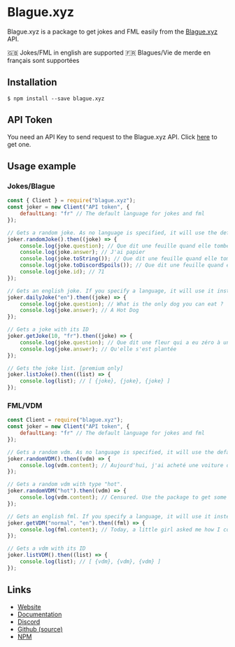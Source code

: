# Blague.xyz

Blague.xyz is a package to get jokes and FML easily from the [Blague.xyz](https://blague.xyz) API.

🇬🇧 Jokes/FML in english are supported
🇫🇷 Blagues/Vie de merde en français sont supportées

## Installation

```
$ npm install --save blague.xyz
```

## API Token

You need an API Key to send request to the Blague.xyz API. Click [here](https://blague.xyz/) to get one.

## Usage example

### Jokes/Blague

```js
const { Client } = require("blague.xyz");
const joker = new Client("API token", {
    defaultLang: "fr" // The default language for jokes and fml
});

// Gets a random joke. As no language is specified, it will use the default language of the client, "fr" in our case. 
joker.randomJoke().then((joke) => {
    console.log(joke.question); // Que dit une feuille quand elle tombe dans l'eau ?
    console.log(joke.answer); // J'ai papier
    console.log(joke.toString()); // Que dit une feuille quand elle tombe dans l'eau ?\nJ'ai papier
    console.log(joke.toDiscordSpoils()); // Que dit une feuille quand elle tombe dans l'eau ?\n\n||J'ai papier||
    console.log(joke.id); // 71
});

// Gets an english joke. If you specify a language, it will use it instead of the default language.
joker.dailyJoke("en").then((joke) => {
    console.log(joke.question); // What is the only dog you can eat ?
    console.log(joke.answer); // A Hot Dog
});

// Gets a joke with its ID
joker.getJoke(10, "fr").then((joke) => {
    console.log(joke.question); // Que dit une fleur qui a eu zéro à un contrôle ?
    console.log(joke.answer); // Qu'elle s'est plantée
});

// Gets the joke list. [premium only]
joker.listJoke().then((list) => {
    console.log(list); // [ {joke}, {joke}, {joke} ]
});
```

### FML/VDM

```js
const Client = require("blague.xyz");
const joker = new Client("API token", {
    defaultLang: "fr" // The default language for jokes and fml
});

// Gets a random vdm. As no language is specified, it will use the default language of the client, "fr" in our case. 
joker.randomVDM().then((vdm) => {
    console.log(vdm.content); // Aujourd'hui, j'ai acheté une voiture d'occasion à un de mes amis. Après avoir ramené la voiture à la maison et l'avoir inspectée, j'ai trouvé l'une des boucles d'oreilles de ma femme sur le siège arrière.
});

// Gets a random vdm with type "hot".
joker.randomVDM("hot").then((vdm) => {
    console.log(vdm.content); // Censured. Use the package to get some hot vdm...
});

// Gets an english fml. If you specify a language, it will use it instead of the default language.
joker.getVDM("normal", "en").then((fml) => {
    console.log(fml.content); // Today, a little girl asked me how I could be so fat and still have small boobs.
});

// Gets a vdm with its ID
joker.listVDM().then((list) => {
    console.log(list); // [ {vdm}, {vdm}, {vdm} ]
});
```

## Links

* [Website](https://blague.xyz)
* [Documentation](https://docs.blague.xyz)
* [Discord](https://discord.gg/CJgNcJN)
* [Github (source)](https://github.com/Androz2091/blague.xyz)
* [NPM](https://npmjs/package/blague.xyz)
